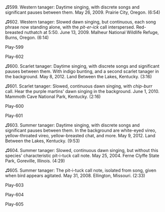 ♫599. Western tanager: Daytime singing, with discrete songs and
significant pauses between them. May 26, 2009. Prairie City, Oregon.
(6:54)

♫602. Western tanager: Slowed dawn singing, but continuous, each song
phrase now standing alone, with the *pit-er-ick* call interspersed.
Red-breasted nuthatch at 5:50. June 13, 2009. Malheur National Wildlife
Refuge, Burns, Oregon. (6:14)

Play-599

Play-602

♫600. Scarlet tanager: Daytime singing, with discrete songs and
significant pauses between them. With indigo bunting, and a second
scarlet tanager in the background. May 8, 2012. Land Between the Lakes,
Kentucky. (3:16)

♫601. Scarlet tanager: Slowed, continuous dawn singing, with *chip-burr*
call. Hear the purple martins' dawn singing in the background. June 1,
2010. Mammoth Cave National Park, Kentucky. (2:16)

Play-600

Play-601

♫603. Summer tanager: Daytime singing, with discrete songs and
significant pauses between them. In the background are white-eyed vireo,
yellow-throated vireo, yellow-breasted chat, and more. May 9, 2012. Land
Between the Lakes, Kentucky. (9:53)

♫604. Summer tanager: Slowed, continuous dawn singing, but without this
species' characteristic pit-i-tuck call note. May 25, 2004. Ferne Clyffe
State Park, Goreville, Illinois. (4:29)

♫605. Summer tanager: The pit-i-tuck call note, isolated from song,
given when bird appears agitated. May 31, 2008. Ellington, Missouri.
(2:33)

Play-603

Play-604

Play-605
